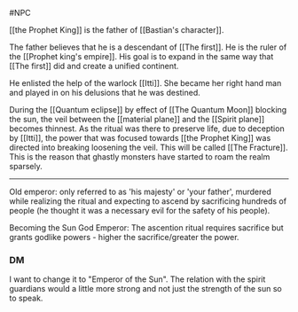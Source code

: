 #NPC

[[the Prophet King]] is the father of [[Bastian's character]].

The father believes that he is a descendant of [[The first]]. He is the ruler of the [[Prophet king's empire]]. His goal is to expand in the same way that [[The first]] did and create a unified continent.

He enlisted the help of the warlock [[Itti]]. She became her right hand man and played in on his delusions that he was destined. 

During the [[Quantum eclipse]] by effect of [[The Quantum Moon]] blocking the sun, the veil between the [[material plane]] and the [[Spirit plane]] becomes thinnest. As the ritual was there to preserve life, due to deception by [[Itti]], the power that was focused towards [[the Prophet King]] was directed into breaking loosening the veil. This will be called [[The Fracture]]. This is the reason that ghastly monsters have started to roam the realm sparsely.


------------------------

Old emperor: only referred to as 'his majesty' or 'your father', murdered while realizing the ritual and expecting to ascend by sacrificing hundreds of people (he thought it was a necessary evil for the safety of his people). 


Becoming the Sun God Emperor: The ascention ritual requires sacrifice but grants godlike powers - higher the sacrifice/greater the power. 



### DM

I want to change it to "Emperor of the Sun". The relation with the spirit guardians would a little more strong and not just the strength of the sun so to speak. 